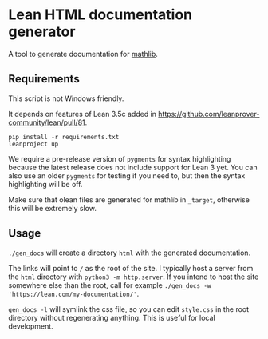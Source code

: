 # Lean HTML documentation generator

A tool to generate documentation for [mathlib](https://github.com/leanprover-community/mathlib/).

## Requirements

This script is not Windows friendly.

It depends on features of Lean 3.5c added in
<https://github.com/leanprover-community/lean/pull/81>.

```
pip install -r requirements.txt
leanproject up
```

We require a pre-release version of `pygments` for syntax highlighting because the latest release does not include support for Lean 3 yet.  You can also use an older `pygments` for testing if you need to, but then the syntax highlighting will be off.

Make sure that olean files are generated for mathlib in `_target`, otherwise this will be extremely slow.

## Usage

`./gen_docs` will create a directory `html` with the generated documentation.

The links will point to `/` as the root of the site.
I typically host a server from the `html` directory with `python3 -m http.server`.
If you intend to host the site somewhere else than the root,
call for example `./gen_docs -w 'https://lean.com/my-documentation/'`.

`gen_docs -l` will symlink the css file, so you can edit `style.css` in the root directory
without regenerating anything. This is useful for local development.
